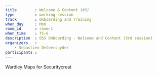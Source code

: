 ```yaml
---
title        : Welcome & Content (#3)
type         : working-session
track        : Onboarding and Training
when_day     : Mon
room_id      : room-1
when_time    : TS-6
description  : OSS Onboarding - Welcome and Content (3rd session)
organizers   :
    - Sebastien Deleersnyder
participants :
---
```



Wardley Maps for Securitycreat